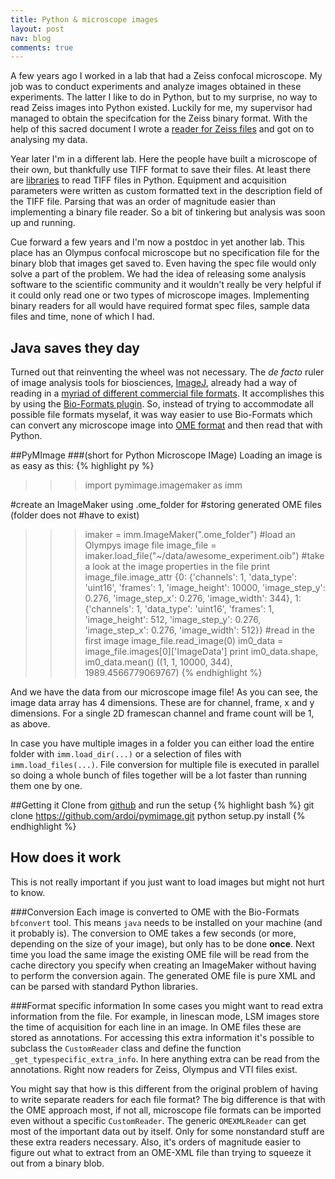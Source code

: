 ```yaml
---
title: Python & microscope images
layout: post
nav: blog
comments: true
---
```


A few years ago I worked in a lab that had a Zeiss confocal microscope. My job was to conduct experiments and analyze images obtained in these experiments. The latter I like to do in Python, but to my surprise, no way to read Zeiss images into Python existed. Luckily for me, my supervisor had managed to obtain the specifcation for the Zeiss binary format. With the help of this sacred document I wrote a [reader for Zeiss files][1] and got on to analysing my data.

Year later I'm in a different lab. Here the people have built a microscope of their own, but thankfully use TIFF format to save their files. At least there are [libraries][2] to read TIFF files in Python. Equipment and acquisition parameters were written as custom formatted text in the description field of the TIFF file. Parsing that was an order of magnitude easier than implementing a binary file reader. So a bit of tinkering but analysis was soon up and running. 

Cue forward a few years and I'm now a postdoc in yet another lab. This place has an Olympus confocal microscope but no specification file for the binary blob that images get saved to. Even having the spec file  would only solve a part of the problem. We had the idea of releasing some analysis software to the scientific community and it wouldn't really be very helpful if it could only read one or two types of microscope images. Implementing binary readers for all would have required format spec files, sample data files and time, none of which I had.

## Java saves they day
Turned out that reinventing the wheel was not necessary. The *de facto* ruler of image analysis tools for biosciences, [ImageJ][3], already had a way of reading in a [myriad of different commercial file formats][5]. It accomplishes this by using the [Bio-Formats plugin][4]. So, instead of trying to accommodate all possible file formats myselaf, it was way easier to use Bio-Formats which can convert any microscope image into [OME format][6] and then read that with Python.

##PyMImage 
###(short for Python Microscope IMage)
Loading an image is as easy as this:
{% highlight py %}
>>> import pymimage.imagemaker as imm

#create an ImageMaker using .ome_folder for 
#storing generated OME files (folder does not
#have to exist)
>>> imaker = imm.ImageMaker(".ome_folder")
#load an Olympys image file
>>> image_file = imaker.load_file("~/data/awesome_experiment.oib")
#take a look at the image properties in the file
>>> print image_file.image_attr
{0: {'channels': 1,
  'data_type': 'uint16',
  'frames': 1,
  'image_height': 10000,
  'image_step_y': 0.276,
  'image_step_x': 0.276,
  'image_width': 344},
 1: {'channels': 1,
  'data_type': 'uint16',
  'frames': 1,
  'image_height': 512,
  'image_step_y': 0.276,
  'image_step_x': 0.276,
  'image_width': 512}}
#read in the first image
>>> image_file.read_image(0)
>>> im0_data = image_file.images[0]['ImageData']
>>> print im0_data.shape, im0_data.mean()
((1, 1, 10000, 344), 1989.4566779069767)
{% endhighlight %}

And we have the data from our microscope image file! As you can see, the image data array has 4 dimensions. These are for channel, frame, x and y dimensions. For a single 2D framescan channel and frame count will be 1, as above. 

In case you have multiple images in a folder you can either load the entire folder with `imm.load_dir(...)` or a selection of files with `imm.load_files(...)`. File conversion for multiple file is executed in parallel so doing a whole bunch of files together will be a lot faster than running them one by one. 


##Getting it
Clone from [github][7] and run the setup
{% highlight bash %}
git clone https://github.com/ardoi/pymimage.git
python setup.py install
{% endhighlight %}


## How does it work
This is not really important if you just want to load images but might not hurt to know.

###Conversion
Each image is converted to OME with the Bio-Formats `bfconvert` tool. This means `java` needs to be installed on your machine (and it probably is). The conversion to OME takes a few seconds (or more, depending on the size of your image), but only has to be done **once**. Next time you load the same image the existing OME file will be read from the cache directory you specify when creating an ImageMaker  without having to perform the conversion again. The generated OME file is pure XML and can be parsed with standard Python libraries. 

###Format specific information
In some cases you might want to read extra information from the file. For example, in linescan mode, LSM images store the time of acquisition for each line in an image. In OME files these are stored as annotations. For accessing this extra information it's possible to subclass the `CustomReader` class and define the function `_get_typespecific_extra_info`. In here anything extra can be read from the annotations. Right now readers for Zeiss, Olympus and VTI files exist. 

You might say that how is this different from the original problem of having to write separate readers for each file format? The big difference is that with the OME approach most, if not all, microscope file formats can be imported even without a specific `CustomReader`. The generic `OMEXMLReader` can get most of the important data out by itself. Only for some nonstandard stuff are these extra readers necessary. Also, it's orders of magnitude easier to figure out what to extract from an OME-XML file than trying to squeeze it out from a binary blob.






[1]:https://code.google.com/p/lsjuicer/source/browse/inout/reader.py?name=0.2rc2
[2]:https://code.google.com/p/pylibtiff/
[3]:http://rsb.info.nih.gov/ij/
[4]:http://downloads.openmicroscopy.org/bio-formats/5.0.0/
[5]:http://www.openmicroscopy.org/site/support/bio-formats5/supported-formats.html
[6]:http://www.openmicroscopy.org/Schemas/Documentation/Generated/OME-2013-06/ome.html
[7]:https://github.com/ardoi/pymimage
